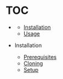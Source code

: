 # TOC

* [](hello.md)
  * [Installation](install.md)
  * [Usage](usage.md)

* Installation
  * [Prerequisites](installation/prerequisites.md)
  * [Cloning](installation/cloning.md)
  * [Setup](installation/setup.md)
